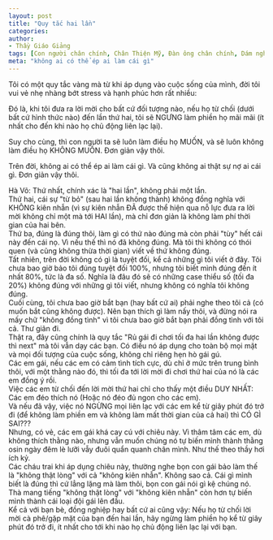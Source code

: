 ```yaml
---
layout: post
title: "Quy tắc hai lần"
categories:
author:
- Thầy Giáo Giảng
tags: [Con người chân chính, Chân Thiện Mỹ, Đàn ông chân chính, Dám nghĩ dám làm, Làm chủ cảm xúc]
meta: "không ai có thể ép ai làm cái gì"
---
```

Tôi có một quy tắc vàng mà từ khi áp dụng vào cuộc sống của mình, đời tôi vui vẻ nhẹ nhàng bớt stress và hạnh phúc hơn rất nhiều:

Đó là, khi tôi đưa ra lời mời cho bất cứ đối tượng nào, nếu họ từ chối (dưới bất cứ hình thức nào) đến lần thứ hai, tôi sẽ NGƯNG làm phiền họ mãi mãi (ít nhất cho đến khi nào họ chủ động liên lạc lại).

Suy cho cùng, thì con người ta sẽ luôn làm điều họ MUỐN, và sẽ luôn không làm điều họ KHÔNG MUỐN. Đơn giản vậy thôi.

Trên đời, không ai có thể ép ai làm cái gì. Và cũng không ai thật sự nợ ai cái gì. Đơn giản vậy thôi.
<!--excerpt.s-->
<div class="post-copyright"><div class="content">Hà Võ: Thứ nhất, chính xác là "hai lần", không phải một lần.<br />
Thứ hai, cái sự "từ bỏ" (sau hai lần không thành) không đồng nghĩa với KHÔNG kiên nhẫn (vì sự kiên nhẫn ĐÃ được thể hiện qua nỗ lực đưa ra lời mời không chỉ một mà tới HAI lần), mà chỉ đơn giản là không làm phí thời gian của hai bên.<br />
Thứ ba, đúng là đúng thôi, làm gì có thứ nào đúng mà còn phải "tùy" hết cái này đến cái nọ. Vì nếu thế thì nó đã không đúng. Mà tôi thì không có thói quen (và cũng không thừa thời gian) viết về thứ không đúng.<br />
Tất nhiên, trên đời không có gì là tuyệt đối, kể cả những gì tôi viết ở đây. Tôi chưa bao giờ bảo tôi đúng tuyệt đối 100%, nhưng tôi biết mình đúng đến ít nhất 80%, tức là đa số. Nghĩa là đâu đó sẽ có những case thiểu số (tối đa 20%) không đúng với những gì tôi viết, nhưng không có nghĩa tôi không đúng.<br />
Cuối cùng, tôi chưa bao giờ bắt bạn (hay bất cứ ai) phải nghe theo tôi cả (có muốn bắt cũng không được). Nên bạn thích gì làm nấy thôi, và đừng nói ra mấy chữ "không đồng tình" vì tôi chưa bao giờ bắt bạn phải đồng tình với tôi cả. Thư giãn đi.</div></div>
<div class="post-copyright"><div class="content">Thật ra, đây cũng chính là quy tắc "Rủ gái đi chơi tối đa hai lần không được thì next" mà tôi vẫn dạy các bạn. Có điều nó áp dụng cho toàn bộ mọi mặt và mọi đối tượng của cuộc sống, không chỉ riêng hẹn hò gái gú.</div></div>
<div class="post-copyright"><div class="content">Các em gái, nếu các em có cảm tình tích cực, dù chỉ ở mức trên trung bình thôi, với một thằng nào đó, thì tối đa tới lời mời đi chơi thứ hai của nó là các em đồng ý rồi.<br />
Việc các em từ chối đến lời mời thứ hai chỉ cho thấy một điều DUY NHẤT: Các em đéo thích nó (Hoặc nó đéo đủ ngon cho các em).<br />
Và nếu đã vậy, việc nó NGỪNG mọi liên lạc với các em kể từ giây phút đó trở đi (để không làm phiền em và không làm mất thời gian của cả hai) thì CÓ GÌ SAI???<br />
Nhưng, có vẻ, các em gái khá cay cú với chiêu này. Vì thâm tâm các em, dù không thích thằng nào, nhưng vẫn muốn chúng nó tự biến mình thành thằng osin ngày đêm lè lưỡi vẫy đuôi quẩn quanh chân mình. Như thế theo thầy hơi ích kỷ.</div></div>
<div class="post-copyright"><div class="content">Các cháu trai khi áp dụng chiêu này, thường nghe bọn con gái bảo làm thế là "không thật lòng" với cả "không kiên nhẫn". Không sao cả. Cái gì mình biết là đúng thì cứ lẳng lặng mà làm thôi, bọn con gái nói gì kệ chúng nó.<br />
Thà mang tiếng "không thật lòng" với "không kiên nhẫn" còn hơn tự biến mình thành cái loại đội gái lên đầu.</div></div>
<div class="post-copyright"><div class="content">Kể cả với bạn bè, đồng nghiệp hay bất cứ ai cũng vậy: Nếu họ từ chối lời mời cà phê/gặp mặt của bạn đến hai lần, hãy ngừng làm phiền họ kể từ giây phút đó trở đi, ít nhất cho tới khi nào họ chủ động liên lạc lại với bạn.</div></div>